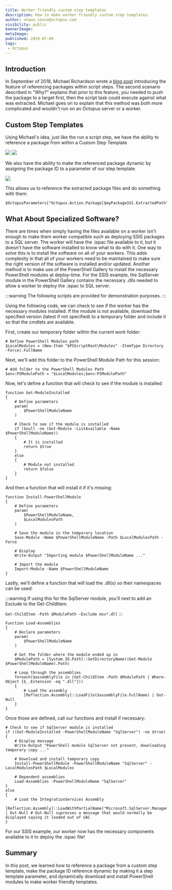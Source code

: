 ```yaml
---
title: Worker friendly custom step templates
description: How to make worker friendly custom step templates.
author: shawn.sesna@octopus.com
visibility: public
bannerImage:
metaImage:
published: 2019-07-09
tags:
 - Octopus
---
```


## Introduction

In September of 2018, Michael Richardson wrote a [blog post](https://octopus.com/blog/script-step-packages) introducing the feature of referencing packages within script steps. The second scenario described in "Why?" explains that prior to this feature, you needed to push the package to a target first, then the script task could execute against what was extracted.  Michael goes on to explain that this method was both more complicated and wouldn't run on an Octopus server or a worker.

## Custom Step Templates

Using Michael's idea, just like the run a script step, we have the ability to reference a package from within a Custom Step Template

![](reference-a-package.png)
![](reference-a-package2.png)

We also have the ability to make the referenced package dynamic by assigning the package ID to a parameter of our step template.

![](reference-a-package-variable.png)

This allows us to reference the extracted package files and do something with them:

```PS
$OctopusParameters["Octopus.Action.Package[$myPackageId].ExtractedPath"]
```

## What About Specialized Software?

There are times when simply having the files available on a worker isn't enough to make them worker compatible such as deploying SSIS packages to a SQL server.  The worker will have the .ispac file available to it, but it doesn't have the software installed to know what to do with it.  One way to solve this is to install the software on all of your workers.  This adds complexity in that all of your workers need to be maintained to make sure the right version of the software is installed and/or updated.  Another method is to make use of the PowerShell Gallery to install the necessary PowerShell modules at deploy-time. For the SSIS example, the SqlServer module in the PowerShell Gallery contains the necessary .dlls needed to allow a worker to deploy the .ispac to SQL server.

:::warning
The following scripts are provided for demonstration purposes.
:::

Using the following code, we can check to see if the worker has the necessary modules installed.  If the module is not available, download the specified version (latest if not specified) to a temporary folder and include it so that the cmdlets are available.

First, create our temporary folder within the current work folder:

```PS
# Define PowerShell Modules path
$LocalModules = (New-Item "$PSScriptRoot\Modules" -ItemType Directory -Force).FullName
```

Next, we'll add this folder to the PowerShell Module Path for this session:

```PS
# Add folder to the PowerShell Modules Path
$env:PSModulePath = "$LocalModules;$env:PSModulePath"
```

Now, let's define a function that will check to see if the module is installed:

```PS
function Get-ModuleInstalled
{
    # Define parameters
    param(
        $PowerShellModuleName
    )

    # Check to see if the module is installed
    if ($null -ne (Get-Module -ListAvailable -Name $PowerShellModuleName))
    {
        # It is installed
        return $true
    }
    else
    {
        # Module not installed
        return $false
    }
}
```

And then a function that will install it if it's missing:

```PS
function Install-PowerShellModule
{
    # Define parameters
    param(
        $PowerShellModuleName,
        $LocalModulesPath
    )

    # Save the module in the temporary location
    Save-Module -Name $PowerShellModuleName -Path $LocalModulesPath -Force

    # Display
    Write-Output "Importing module $PowerShellModuleName ..."

    # Import the module
    Import-Module -Name $PowerShellModuleName
}
```

Lastly, we'll define a function that will load the .dll(s) so their namespaces can be used:

:::warning
If using this for the SqlServer module, you'll next to add an Exclude to the Get-ChildItem:

`Get-ChildItem -Path $ModulePath -Exclude msv*.dll`
:::

```PS
Function Load-Assemblies
{
    # Declare parameters
    param(
        $PowerShellModuleName
    )

    # Get the folder where the module ended up in
    $ModulePath = [System.IO.Path]::GetDirectoryName((Get-Module $PowerShellModuleName).Path)

    # Loop through the assemblies
    foreach($assemblyFile in (Get-ChildItem -Path $ModulePath | Where-Object {$_.Extension -eq ".dll"}))
    {
        # Load the assembly
        [Reflection.Assembly]::LoadFile($assemblyFile.FullName) | Out-Null
    }    
}
```

Once those are defined, call our functions and install if necessary:

```PS
# Check to see if SqlServer module is installed
if ((Get-ModuleInstalled -PowerShellModuleName "SqlServer") -ne $true)
{
	# Display message
    Write-Output "PowerShell module SqlServer not present, downloading temporary copy ..."

    # Download and install temporary copy
    Install-PowerShellModule -PowerShellModuleName "SqlServer" -LocalModulesPath $LocalModules

    # Dependent assemblies
    Load-Assemblies -PowerShellModuleName "SqlServer"
}
else
{
    # Load the IntegrationServices Assembly
    [Reflection.Assembly]::LoadWithPartialName("Microsoft.SqlServer.Management.IntegrationServices") | Out-Null # Out-Null supresses a message that would normally be displayed saying it loaded out of GAC
}
```
For our SSIS example, our worker now has the necessary components available to it to deploy the .ispac file!

## Summary
In this post, we learned how to reference a package from a custom step template, make the package ID reference dynamic by making it a step template parameter, and dynamically download and install PowerShell modules to make worker friendly templates.

